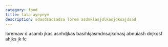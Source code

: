 ```yaml
---
category: food
title: lala ayeyeye
description: sdasdsadsadsa lorem asdmklasjdlkasjdksajdsad
---
```

l﻿oremaw d asamb jkas asnhdjkas basihkjasmdnsajkdnasj abnuiash dnjkdsf ahjks jk fc